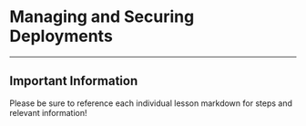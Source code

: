 # Managing and Securing Deployments

---

## Important Information

Please be sure to reference each individual lesson markdown for steps and relevant information!